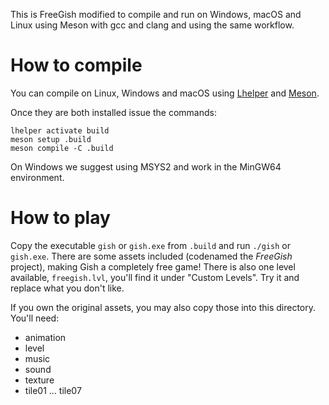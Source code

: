 This is FreeGish modified to compile and run on Windows, macOS and Linux
using Meson with gcc and clang and using the same workflow.

# How to compile

You can compile on Linux, Windows and macOS using [Lhelper](https://github.com/franko/lhelper)
and [Meson](https://mesonbuild.com/).

Once they are both installed issue the commands:

    lhelper activate build
    meson setup .build
    meson compile -C .build

On Windows we suggest using MSYS2 and work in the MinGW64 environment.

# How to play

Copy the executable `gish` or `gish.exe` from `.build` and run `./gish` or `gish.exe`.
There are some assets included (codenamed the *FreeGish* project), making Gish a completely free game! There is also one level available, `freegish.lvl`, you'll find it under "Custom Levels". Try it and replace what you don't like.

If you own the original assets, you may also copy those into this directory. You'll need:

- animation
- level
- music
- sound
- texture
- tile01 ... tile07

